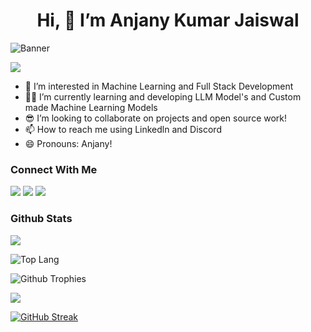 <h1 align='center'>Hi, 👋 I’m Anjany Kumar Jaiswal</h1>

![Banner](github_banner.png)

![](https://komarev.com/ghpvc/?username=AnjanyKumarJaiswal)


- 🔭 I’m interested in Machine Learning and Full Stack Development
- 🧑‍🏭 I’m currently learning and developing LLM Model's and Custom made Machine Learning Models
- 😎 I’m looking to collaborate on projects and open source work!
- 📫 How to reach me using Linkedln and Discord
- 😄 Pronouns: Anjany!
  
<h3 align='left'>Connect With Me</h3>
<a href="https://www.linkedin.com/in/anjany-kumar-jaiswal-938277262/"><img src="https://img.shields.io/badge/-LinkedIn-0072b1?&style=for-the-badge&logo=linkedin&logoColor=white"></a> 
<a href="anjany.jaiswal2005@gmail.com"><img src="https://img.shields.io/badge/Gmail-D14836?style=for-the-badge&logo=gmail&logoColor=white"></img></a>
<a href=""><img src="https://img.shields.io/badge/Discord-5865F2?style=for-the-badge&logo=discord&logoColor=white" ></img></a>



<h3 align='left' >Github Stats</h3>
<!-- <img src="https://github-readme-stats.vercel.app/api/top-langs/?username=AnjanyKumarJaiswal&layout=donut&theme=algolia&show_icons=true&langs_count=8&hide=jupyter%20notebook,C,Cython"></img> -->
<img src='https://github-readme-stats.vercel.app/api/top-langs/?username=AnjanyKumarJaiswal&layout=donut&theme=algolia&show_icons=true&langs_count=8&hide=C,Cython&exclude_repo=StockMarket_AIChatBot'/>

![Top Lang](https://github-readme-stats.vercel.app/api?username=AnjanyKumarJaiswal&theme=algolia&show_icons=true)

![Github Trophies](https://github-profile-trophy.vercel.app/?username=AnjanyKumarJaiswal&theme=gruvbox)

<img src="https://github-profile-summary-cards.vercel.app/api/cards/profile-details?username=AnjanyKumarJaiswal&theme=github_dark"></img>

<a href="https://git.io/streak-stats"><img src="https://streak-stats.demolab.com?user=AnjanyKumarJaiswal&theme=dark&hide_border=true" alt="GitHub Streak" /></a>
